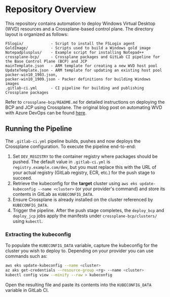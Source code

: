 # Repository Overview

This repository contains automation to deploy Windows Virtual Desktop (WVD) resources and a Crossplane-based control plane. The directory layout is organized as follows:

```
FSlogix/            - Script to install the FSLogix agent
GoldImage/          - Scripts used to build a Windows gold image
Notepadplusplus/    - Example script for installing Notepad++
crossplane-bcp/     - Crossplane packages and GitLab CI pipeline for the Base Control Plane (BCP) and JCP
mainTemplate.json   - ARM template for creating a new WVD host pool
UpdateTemplate.json - ARM template for updating an existing host pool
packer-win10_1903.json,
packer-win10_1909.json - Packer definitions for building Windows images
.gitlab-ci.yml      - CI pipeline for building and publishing Crossplane packages
```

Refer to `crossplane-bcp/README.md` for detailed instructions on deploying the BCP and JCP using Crossplane. The original blog post on automating WVD with Azure DevOps can be found [here](https://bit.ly/2Qj8kfe).

## Running the Pipeline

The `.gitlab-ci.yml` pipeline builds, pushes and now deploys the Crossplane configuration. To execute the pipeline end-to-end:

1. Set `DEV_REGISTRY` to the container registry where packages should be pushed. The default value in `.gitlab-ci.yml` is `registry.example.com/dev`, but you must replace this with the URL of your actual registry (GitLab registry, ECR, etc.) for the push stage to succeed.
2. Retrieve the kubeconfig for the **target** cluster using `aws eks update-kubeconfig --name <cluster>` (or your provider's command) and store its contents in GitLab as `KUBECONFIG_DATA`.
3. Ensure Crossplane is already installed on the cluster referenced by `KUBECONFIG_DATA`.
4. Trigger the pipeline. After the push stage completes, the `deploy_bcp` and `deploy_jcp` jobs apply the manifests under `crossplane-bcp/clusters/` using `kubectl`.


### Extracting the kubeconfig

To populate the `KUBECONFIG_DATA` variable, capture the kubeconfig for the cluster you wish to deploy to. Depending on your provider you can use commands such as:

```bash
aws eks update-kubeconfig --name <cluster>
az aks get-credentials --resource-group <rg> --name <cluster>
kubectl config view --minify --raw > kubeconfig
```

Open the resulting file and paste its contents into the `KUBECONFIG_DATA` variable in GitLab CI.
